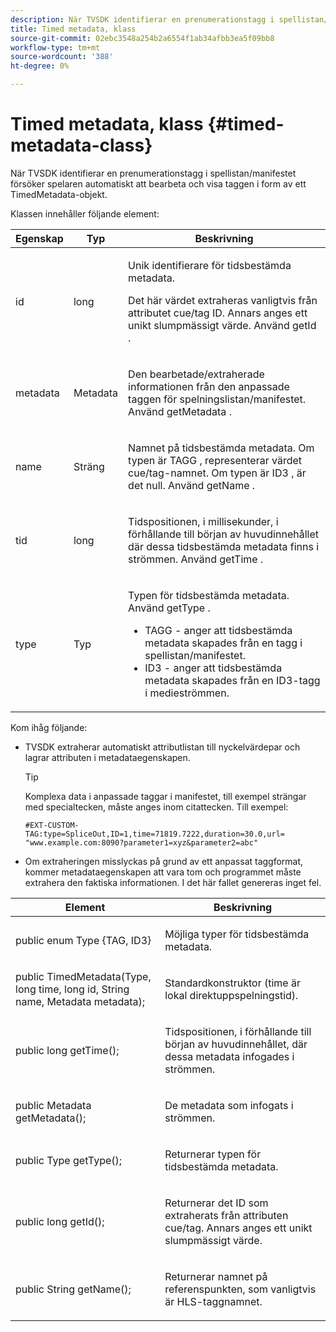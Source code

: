 ```yaml
---
description: När TVSDK identifierar en prenumerationstagg i spellistan/manifestet försöker spelaren automatiskt att bearbeta och visa taggen i form av ett TimedMetadata-objekt.
title: Timed metadata, klass
source-git-commit: 02ebc3548a254b2a6554f1ab34afbb3ea5f09bb8
workflow-type: tm+mt
source-wordcount: '388'
ht-degree: 0%

---
```


# Timed metadata, klass {#timed-metadata-class}

När TVSDK identifierar en prenumerationstagg i spellistan/manifestet försöker spelaren automatiskt att bearbeta och visa taggen i form av ett TimedMetadata-objekt.

Klassen innehåller följande element:

<table id="table_FFC56AC5B1E04DA99C9309C0223ABA90"> 
 <thead> 
  <tr> 
   <th colname="col1" class="entry"> Egenskap </th> 
   <th colname="col02" class="entry"> Typ </th> 
   <th colname="col2" class="entry"> Beskrivning </th> 
  </tr> 
 </thead>
 <tbody> 
  <tr> 
   <td colname="col1"> <span class="codeph"> id </span> </td> 
   <td colname="col02"> long </td> 
   <td colname="col2"> <p>Unik identifierare för tidsbestämda metadata. </p> <p>Det här värdet extraheras vanligtvis från attributet cue/tag ID. Annars anges ett unikt slumpmässigt värde. Använd <span class="codeph"> getId </span>. </p> </td> 
  </tr> 
  <tr> 
   <td colname="col1"> <span class="codeph"> metadata </span> </td> 
   <td colname="col02"> Metadata </td> 
   <td colname="col2"> <p>Den bearbetade/extraherade informationen från den anpassade taggen för spelningslistan/manifestet. Använd <span class="codeph"> getMetadata </span>. </p> </td> 
  </tr> 
  <tr> 
   <td colname="col1"> <span class="codeph"> name </span> </td> 
   <td colname="col02"> Sträng </td> 
   <td colname="col2"> <p>Namnet på tidsbestämda metadata. Om typen är <span class="codeph"> TAGG </span>, representerar värdet cue/tag-namnet. Om typen är <span class="codeph"> ID3 </span>, är det null. Använd <span class="codeph"> getName </span>. </p> </td> 
  </tr> 
  <tr> 
   <td colname="col1"> <span class="codeph"> tid </span> </td> 
   <td colname="col02"> long </td> 
   <td colname="col2"> <p>Tidspositionen, i millisekunder, i förhållande till början av huvudinnehållet där dessa tidsbestämda metadata finns i strömmen. Använd <span class="codeph"> getTime </span>. </p> </td> 
  </tr> 
  <tr> 
   <td colname="col1"> <span class="codeph"> type </span> </td> 
   <td colname="col02"> Typ </td> 
   <td colname="col2"> <p>Typen för tidsbestämda metadata. Använd <span class="codeph"> getType </span>. 
     <ul id="ul_70FBFB33E9F846D8B38592560CCE9560"> 
      <li id="li_739D30561BFB4D9B97DF212E4880BA2C">TAGG - anger att tidsbestämda metadata skapades från en tagg i spellistan/manifestet. </li> 
      <li id="li_E785E1DEF1CC4D9DBE7764E5D05EFAFC">ID3 - anger att tidsbestämda metadata skapades från en ID3-tagg i medieströmmen. </li> 
     </ul> </p> </td> 
  </tr> 
 </tbody> 
</table>

<!--<a id="section_737CC47997F74F80A3C5C6171ADE120E"></a>-->

Kom ihåg följande:

* TVSDK extraherar automatiskt attributlistan till nyckelvärdepar och lagrar attributen i metadataegenskapen.

  >[!TIP]
  >
  >Komplexa data i anpassade taggar i manifestet, till exempel strängar med specialtecken, måste anges inom citattecken. Till exempel:
  >
  >```
  >#EXT-CUSTOM-TAG:type=SpliceOut,ID=1,time=71819.7222,duration=30.0,url= 
  >"www.example.com:8090?parameter1=xyz&parameter2=abc"
  >```
  >

* Om extraheringen misslyckas på grund av ett anpassat taggformat, kommer metadataegenskapen att vara tom och programmet måste extrahera den faktiska informationen. I det här fallet genereras inget fel.

<table id="table_1BAE98BF23F641A3A5709EBE37B327F6"> 
 <thead> 
  <tr> 
   <th colname="col1" class="entry"> Element </th> 
   <th colname="col2" class="entry"> Beskrivning </th> 
  </tr> 
 </thead>
 <tbody> 
  <tr> 
   <td colname="col1"> <span class="codeph"> public enum Type {TAG, ID3} </span> </td> 
   <td colname="col2"> <p>Möjliga typer för tidsbestämda metadata. </p> </td> 
  </tr> 
  <tr> 
   <td colname="col1"> <span class="codeph"> public TimedMetadata(Type, long time, long id, String name, Metadata metadata); </span> </td> 
   <td colname="col2"> <p>Standardkonstruktor (time är lokal direktuppspelningstid). </p> </td> 
  </tr> 
  <tr> 
   <td colname="col1"> <span class="codeph"> public long getTime(); </span> </td> 
   <td colname="col2"> <p>Tidspositionen, i förhållande till början av huvudinnehållet, där dessa metadata infogades i strömmen. </p> </td> 
  </tr> 
  <tr> 
   <td colname="col1"> <span class="codeph"> public Metadata getMetadata(); </span> </td> 
   <td colname="col2"> <p>De metadata som infogats i strömmen. </p> </td> 
  </tr> 
  <tr> 
   <td colname="col1"> <span class="codeph"> public Type getType(); </span> </td> 
   <td colname="col2"> <p>Returnerar typen för tidsbestämda metadata. </p> </td> 
  </tr> 
  <tr> 
   <td colname="col1"> <span class="codeph"> public long getId(); </span> </td> 
   <td colname="col2"> <p>Returnerar det ID som extraherats från attributen cue/tag. Annars anges ett unikt slumpmässigt värde. </p> </td> 
  </tr> 
  <tr> 
   <td colname="col1"> <span class="codeph"> public String getName(); </span> </td> 
   <td colname="col2"> <p>Returnerar namnet på referenspunkten, som vanligtvis är HLS-taggnamnet. </p> </td> 
  </tr> 
 </tbody> 
</table>
